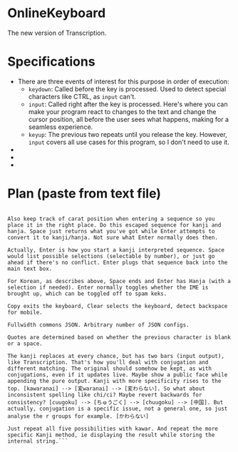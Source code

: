 # OnlineKeyboard
The new version of Transcription.

# Specifications
- There are three events of interest for this purpose in order of execution:
	- `keydown`: Called before the key is processed. Used to detect special characters like CTRL, as `input` can't.
	- `input`: Called right after the key is processed. Here's where you can make your program react to changes to the text and change the cursor position, all before the user sees what happens, making for a seamless experience.
	- `keyup`: The previous two repeats until you release the key. However, `input` covers all use cases for this program, so I don't need to use it.
- 
- 
- 

# Plan (paste from text file)
```KO store the string when entering construction mode. Spaces end construction mode, as do overflows. Enter in construction ends with hanja if found. Spaces in normal mode are just spaces. With invalid characters, either overflow (if possible) or intercept the character.

Also keep track of carat position when entering a sequence so you place it in the right place. Do this escaped sequence for kanji and hanja. Space just returns what you've got while Enter attempts to convert it to kanji/hanja. Not sure what Enter normally does then.

Actually, Enter is how you start a kanji interpreted sequence. Space would list possible selections (selectable by number), or just go ahead if there's no conflict. Enter plugs that sequence back into the main text box.

For Korean, as describes above, Space ends and Enter has Hanja (with a selection if needed). Enter normally toggles whether the IME is brought up, which can be toggled off to spam keks.

Copy exits the keyboard, Clear selects the keyboard, detect backspace for mobile.

Fullwidth commons JSON. Arbitrary number of JSON configs.

Quotes are determined based on whether the previous character is blank or a space.

The kanji replaces at every chance, but has two bars (input output), like Transcription. That's how you'll deal with conjugation and different matching. The original should somehow be kept, as with conjugations, even if it updates live. Maybe show a public face while appending the pure output. Kanji with more specificity rises to the top. [kawaranai] --> [変waranai] --> [変わらない]. So what about inconsistent spelling like chi/ci? Maybe revert backwards for consistency? [cuugoku] --> [ちゅうごく] --> [chuugoku] --> [中国]. But actually, conjugation is a specific issue, not a general one, so just analyse the r groups for example. [かわらない]

Just repeat all five possibilities with kawar. And repeat the more specific Kanji method, ie displaying the result while storing the internal string.```